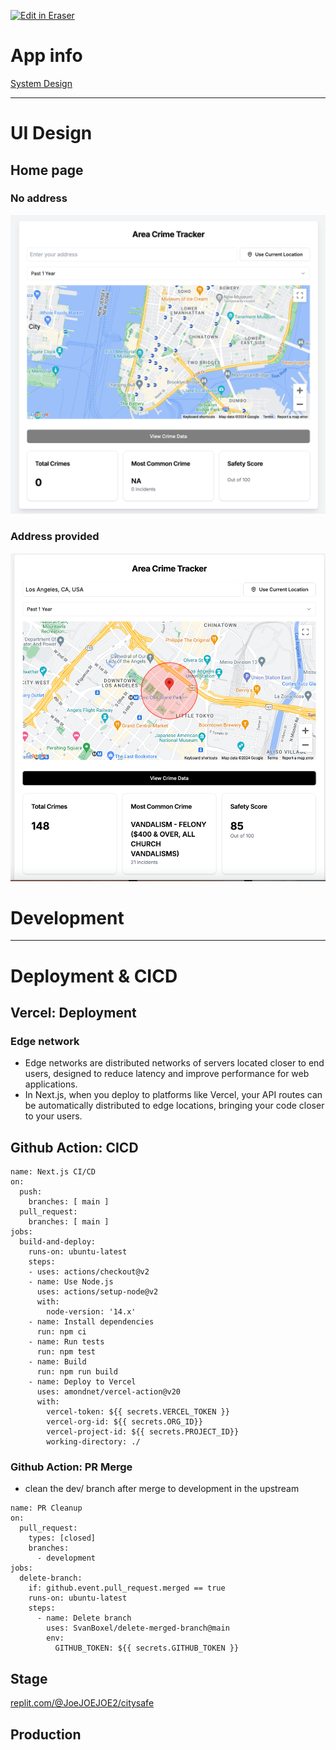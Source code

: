 <p><a target="_blank" href="https://app.eraser.io/workspace/W9WRJGTcKWk9Hyxz7HJS" id="edit-in-eraser-github-link"><img alt="Edit in Eraser" src="https://firebasestorage.googleapis.com/v0/b/second-petal-295822.appspot.com/o/images%2Fgithub%2FOpen%20in%20Eraser.svg?alt=media&amp;token=968381c8-a7e7-472a-8ed6-4a6626da5501"></a></p>

# App info
[﻿System Design](https://app.eraser.io/workspace/a0EyiMuiFYz5o35X6pbV?origin=share) 

---

# UI Design
## Home page
### No address 
![image.png](/.eraser/W9WRJGTcKWk9Hyxz7HJS___U806QwDlsSPtLlAvlCOgMCkeE3W2___kUCVFm_aKx7d8U35UrMoN.png "image.png")

### Address provided
![image.png](/.eraser/W9WRJGTcKWk9Hyxz7HJS___U806QwDlsSPtLlAvlCOgMCkeE3W2___VMt9lW1l4JixuFq7bFMuC.png "image.png")



# Development
---

# Deployment & CICD
## Vercel: Deployment
### Edge network
- Edge networks are distributed networks of servers located closer to end users, designed to reduce latency and improve performance for web applications.
- In Next.js, when you deploy to platforms like Vercel, your API routes can be automatically distributed to edge locations, bringing your code closer to your users.
## Github Action: CICD
```
name: Next.js CI/CD
on:
  push:
    branches: [ main ]
  pull_request:
    branches: [ main ]
jobs:
  build-and-deploy:
    runs-on: ubuntu-latest
    steps:
    - uses: actions/checkout@v2
    - name: Use Node.js
      uses: actions/setup-node@v2
      with:
        node-version: '14.x'
    - name: Install dependencies
      run: npm ci
    - name: Run tests
      run: npm test
    - name: Build
      run: npm run build
    - name: Deploy to Vercel
      uses: amondnet/vercel-action@v20
      with:
        vercel-token: ${{ secrets.VERCEL_TOKEN }}
        vercel-org-id: ${{ secrets.ORG_ID}}
        vercel-project-id: ${{ secrets.PROJECT_ID}}
        working-directory: ./
```
### Github Action: PR Merge
- clean the dev/ branch after merge to development in the upstream
```
name: PR Cleanup
on:
  pull_request:
    types: [closed]
    branches:
      - development
jobs:
  delete-branch:
    if: github.event.pull_request.merged == true
    runs-on: ubuntu-latest
    steps:
      - name: Delete branch
        uses: SvanBoxel/delete-merged-branch@main
        env:
          GITHUB_TOKEN: ${{ secrets.GITHUB_TOKEN }}
```
## Stage
[﻿replit.com/@JoeJOEJOE2/citysafe](https://replit.com/@JoeJOEJOE2/citysafe) 

## Production






<!--- Eraser file: https://app.eraser.io/workspace/W9WRJGTcKWk9Hyxz7HJS --->